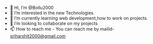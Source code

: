 - 👋 Hi, I’m @Bollu2000
- 👀 I’m interested in the new Technologies.
- 🌱 I’m currently learning web development,how to work on projects.
- 💞️ I’m looking to collaborate on my projects
- 📫 How to reach me - You can reach me by mailid- sriharshit2000@gmail.com

<!---
Bollu2000/Bollu2000 is a ✨ special ✨ repository because its `README.md` (this file) appears on your GitHub profile.
You can click the Preview link to take a look at your changes.
--->
